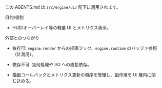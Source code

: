 この AGENTS.md は `src/engine/ui/` 配下に適用されます。

目的/役割
- HUD/オーバーレイ等の軽量 UI とメトリクス表示。

外部とのつながり
- 依存可: `engine.render` からの描画フック、`engine.runtime` のバッファ参照（計測用）。
- 依存不可: 幾何処理や I/O への直接依存。

- 描画コールバックとメトリクス更新の順序を管理し、副作用を UI 層内に閉じ込める。
